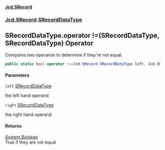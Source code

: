 #### [Jcd.SRecord](index.md 'index')
### [Jcd.SRecord](Jcd.SRecord.md 'Jcd.SRecord').[SRecordDataType](Jcd.SRecord.SRecordDataType.md 'Jcd.SRecord.SRecordDataType')

## SRecordDataType.operator !=(SRecordDataType, SRecordDataType) Operator

Compares two operands to determine if they're not equal.

```csharp
public static bool operator !=(Jcd.SRecord.SRecordDataType left, Jcd.SRecord.SRecordDataType right);
```
#### Parameters

<a name='Jcd.SRecord.SRecordDataType.op_Inequality(Jcd.SRecord.SRecordDataType,Jcd.SRecord.SRecordDataType).left'></a>

`left` [SRecordDataType](Jcd.SRecord.SRecordDataType.md 'Jcd.SRecord.SRecordDataType')

the left hand operand

<a name='Jcd.SRecord.SRecordDataType.op_Inequality(Jcd.SRecord.SRecordDataType,Jcd.SRecord.SRecordDataType).right'></a>

`right` [SRecordDataType](Jcd.SRecord.SRecordDataType.md 'Jcd.SRecord.SRecordDataType')

the right hand operand

#### Returns
[System.Boolean](https://docs.microsoft.com/en-us/dotnet/api/System.Boolean 'System.Boolean')  
True if they are not equal